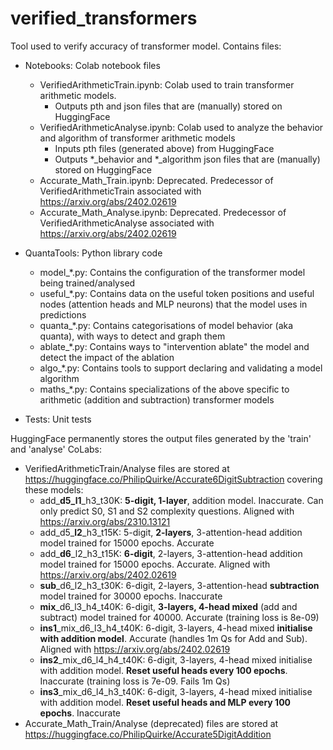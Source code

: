 # verified_transformers
Tool used to verify accuracy of transformer model. Contains files:

- Notebooks: Colab notebook files
  - VerifiedArithmeticTrain.ipynb: Colab used to train transformer arithmetic models. 
    - Outputs pth and json files that are (manually) stored on HuggingFace
  - VerifiedArithmeticAnalyse.ipynb: Colab used to analyze the behavior and algorithm of transformer arithmetic models
    - Inputs pth files (generated above) from HuggingFace
    - Outputs *_behavior and *_algorithm json files that are (manually) stored on HuggingFace 
  - Accurate_Math_Train.ipynb: Deprecated. Predecessor of VerifiedArithmeticTrain associated with https://arxiv.org/abs/2402.02619 
  - Accurate_Math_Analyse.ipynb: Deprecated. Predecessor of VerifiedArithmeticAnalyse associated with https://arxiv.org/abs/2402.02619

- QuantaTools: Python library code
  - model_*.py: Contains the configuration of the transformer model being trained/analysed
  - useful_*.py: Contains data on the useful token positions and useful nodes (attention heads and MLP neurons) that the model uses in predictions
  - quanta_*.py: Contains categorisations of model behavior (aka quanta), with ways to detect and graph them 
  - ablate_*.py: Contains ways to "intervention ablate" the model and detect the impact of the ablation
  - algo_*.py: Contains tools to support declaring and validating a model algorithm
  - maths_*.py: Contains specializations of the above specific to arithmetic (addition and subtraction) transformer models
          
- Tests: Unit tests 
          
HuggingFace permanently stores the output files generated by the 'train' and 'analyse' CoLabs:
  - VerifiedArithmeticTrain/Analyse files are stored at https://huggingface.co/PhilipQuirke/Accurate6DigitSubtraction covering these models:
    - add_**d5_l1**_h3_t30K: **5-digit, 1-layer**, addition model. Inaccurate. Can only predict S0, S1 and S2 complexity questions. Aligned with https://arxiv.org/abs/2310.13121
    - add_d5_**l2**_h3_t15K: 5-digit, **2-layers**, 3-attention-head addition model trained for 15000 epochs. Accurate 
    - add_**d6**_l2_h3_t15K: **6-digit**, 2-layers, 3-attention-head addition model trained for 15000 epochs. Accurate. Aligned with https://arxiv.org/abs/2402.02619
    - **sub**_d6_l2_h3_t30K: 6-digit, 2-layers, 3-attention-head **subtraction** model trained for 30000 epochs. Inaccurate
    - **mix**_d6_l3_h4_t40K: 6-digit, **3-layers, 4-head mixed** (add and subtract) model trained for 40000. Accurate (training loss is 8e-09)
    - **ins1**_mix_d6_l3_h4_t40K: 6-digit, 3-layers, 4-head mixed **initialise with addition model**. Accurate (handles 1m Qs for Add and Sub). Aligned with https://arxiv.org/abs/2402.02619
    - **ins2**_mix_d6_l4_h4_t40K: 6-digit, 3-layers, 4-head mixed initialise with addition model. **Reset useful heads every 100 epochs**. Inaccurate (training loss is 7e-09. Fails 1m Qs)
    - **ins3**_mix_d6_l4_h3_t40K: 6-digit, 3-layers, 4-head mixed initialise with addition model. **Reset useful heads and MLP every 100 epochs**. Inaccurate
  - Accurate_Math_Train/Analyse (deprecated) files are stored at https://huggingface.co/PhilipQuirke/Accurate5DigitAddition
